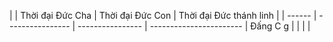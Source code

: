 

|         | Thời đại Đức Cha | Thời đại Đức Con | Thời đại Đức thánh linh |
| ------ | ---------------- | ---------------- | ----------------------- | Đấng C g  |                  |                  |                         |
